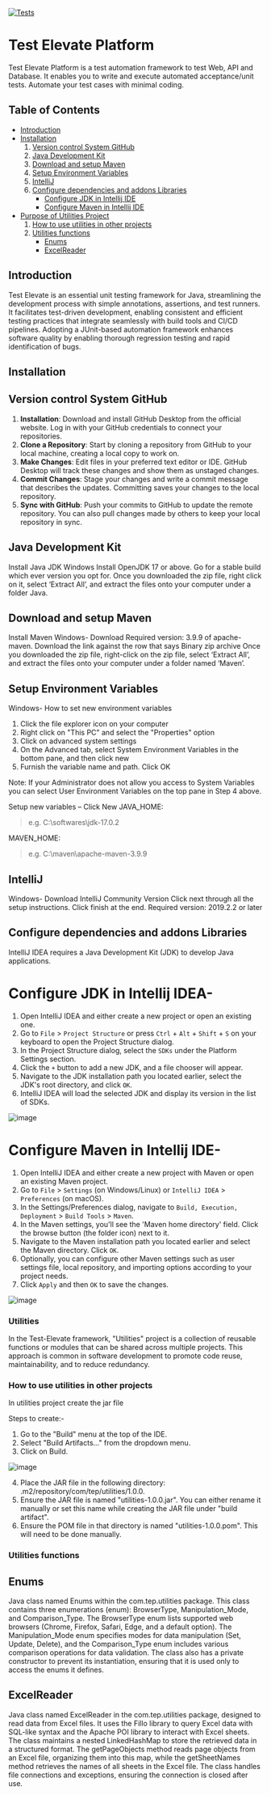 [![Tests](https://github.com/ey-advisory-technology-testing/ngtp-trunk/actions/workflows/tests.yml/badge.svg)](https://github.com/ey-advisory-technology-testing/ngtp-trunk/actions/workflows/tests.yml)

# Test Elevate Platform

Test Elevate Platform is a test automation framework to test Web, API and Database.
It enables you to write and execute automated acceptance/unit tests.
Automate your test cases with minimal coding.

## Table of Contents
<ul>
	<li>
		<a href = "#introduction">Introduction</a>
	</li>
	<li>
		<a href = "#installation">Installation</a>
		<ol>
			<li><a href = "#version-control-System-GitHub">Version control System GitHub</a></li>	
			<li><a href = "#install-java-development-kit">Java Development Kit</a></li>
			<li><a href = "#download-and-setup-maven">Download and setup Maven</a></li>
			<li><a href = "#setup-environment-variables">Setup Environment Variables</a></li>
			<li><a href = "#intellij">IntelliJ</a></li>
			<li><a href = "#configure-dependencies-and-addons-libraries">Configure dependencies and addons Libraries</a>
		<ul>		
		<li><a href = "#intellij">Configure JDK in Intellij IDE</a></li>
		<li><a href = "#intellij">Configure Maven in Intellij IDE</a></li>
			</li>
		</ul>
		</ol>
	</li>
	<li>
		<a href = "#usage"> Purpose of Utilities Project</a>
		<ol>
			<li><a href = "#git">How to use utilities in other projects</a></li>
			<li><a href = "#git">Utilities functions</a>
           <ul>
           <li><a href = "#Enums">Enums</a></li>
	   <li><a href = "#Enums">ExcelReader</a></li>
           </li>
           </ul>  
		   	</li>
		</ol>	
	</li>
</ul>
	


## Introduction

Test Elevate is an essential unit testing framework for Java, streamlining the development process with simple annotations, assertions, and test runners. It facilitates test-driven development, enabling consistent and efficient testing practices that integrate seamlessly with build tools and CI/CD pipelines. Adopting a JUnit-based automation framework enhances software quality by enabling thorough regression testing and rapid identification of bugs.

## Installation

## Version control System GitHub

1. **Installation**: Download and install GitHub Desktop from the official website. Log in with your GitHub credentials to connect your repositories.
2. **Clone a Repository**: Start by cloning a repository from GitHub to your local machine, creating a local copy to work on.
3. **Make Changes**: Edit files in your preferred text editor or IDE. GitHub Desktop will track these changes and show them as unstaged changes.
4. **Commit Changes**: Stage your changes and write a commit message that describes the updates. Committing saves your changes to the local repository.
5. **Sync with GitHub**: Push your commits to GitHub to update the remote repository. You can also pull changes made by others to keep your local repository in sync.

## Java Development Kit
Install Java JDK
Windows
Install OpenJDK 17 or above. Go for a stable build which ever version you opt for. Once you downloaded the zip file, right click on it, select ‘Extract All’, and extract the files onto your computer under a folder Java.

## Download and setup Maven
Install Maven
Windows- 
Download Required version: 3.9.9 of apache-maven. Download the link against the row that says Binary zip archive Once you downloaded the zip file, right-click on the zip file, select ‘Extract All’, and extract the files onto your computer under a folder named ‘Maven’.

## Setup Environment Variables
Windows- 
How to set new environment variables
1. Click the file explorer icon on your computer
2. Right click on "This PC" and select the "Properties" option
3. Click on advanced system settings
4. On the Advanced tab, select System Environment Variables in the bottom pane, and then click new
5. Furnish the variable name and path. Click OK

Note: If your Administrator does not allow you access to System Variables you can select User Environment Variables on the top pane in Step 4 above.

Setup new variables – Click New
JAVA_HOME: <path to your JDK folder containing bin>
  > e.g. C:\softwares\jdk-17.0.2
> 
MAVEN_HOME: <Path to your Maven folder>
> e.g. C:\maven\apache-maven-3.9.9

## IntelliJ
Windows- 
Download IntelliJ Community Version
Click next through all the setup instructions. Click finish at the end. Required version: 2019.2.2 or later

## Configure dependencies and addons Libraries

IntelliJ IDEA requires a Java Development Kit (JDK) to develop Java applications.

# Configure JDK in Intellij IDEA- 

1. Open IntelliJ IDEA and either create a new project or open an existing one.
2. Go to `File` > `Project Structure` or press `Ctrl` + `Alt` + `Shift` + `S` on your keyboard to open the Project Structure dialog.
3. In the Project Structure dialog, select the `SDKs` under the Platform Settings section.
4. Click the `+` button to add a new JDK, and a file chooser will appear.
5. Navigate to the JDK installation path you located earlier, select the JDK's root directory, and click `OK`.
6. IntelliJ IDEA will load the selected JDK and display its version in the list of SDKs.

![image](https://github.com/user-attachments/assets/50081139-7f10-40ca-b598-692d252bb5b2)

# Configure Maven in Intellij IDE- 

1. Open IntelliJ IDEA and either create a new project with Maven or open an existing Maven project.
2. Go to `File` > `Settings` (on Windows/Linux) or `IntelliJ IDEA` > `Preferences` (on macOS).
3. In the Settings/Preferences dialog, navigate to `Build, Execution, Deployment` > `Build Tools` > `Maven`.
4. In the Maven settings, you'll see the 'Maven home directory' field. Click the browse button (the folder icon) next to it.
5. Navigate to the Maven installation path you located earlier and select the Maven directory. Click `OK`.
6. Optionally, you can configure other Maven settings such as user settings file, local repository, and importing options according to your project needs.
7. Click `Apply` and then `OK` to save the changes.

![image](https://github.com/user-attachments/assets/d3e21040-0536-485a-b729-1bda762c2514)
    
### Utilities

In the Test-Elevate framework, "Utilities" project is a collection of reusable functions or modules that can be shared across multiple projects. 
This approach is common in software development to promote code reuse, maintainability, and to reduce redundancy.


### How to use utilities in other projects

In utilities project create the jar file

Steps to create:-
1. Go to the "Build" menu at the top of the IDE.
2. Select "Build Artifacts..." from the dropdown menu.
3. Click on Build.

![image](https://github.com/user-attachments/assets/1bc3a77f-a385-4813-abd3-4f70c8429b9d)

4. Place the JAR file in the following directory: .m2/repository/com/tep/utilities/1.0.0.
5. Ensure the JAR file is named "utilities-1.0.0.jar". You can either rename it manually or set this name while creating the JAR file under "build artifact".
6. Ensure the POM file in that directory is named "utilities-1.0.0.pom". This will need to be done manually.
      
### Utilities functions

## Enums

Java class named Enums within the com.tep.utilities package. This class contains three enumerations (enum): BrowserType, Manipulation_Mode, and Comparison_Type. The BrowserType enum lists supported web browsers (Chrome, Firefox, Safari, Edge, and a default option). The Manipulation_Mode enum specifies modes for data manipulation (Set, Update, Delete), and the Comparison_Type enum includes various comparison operations for data validation. The class also has a private constructor to prevent its instantiation, ensuring that it is used only to access the enums it defines.

## ExcelReader

Java class named ExcelReader in the com.tep.utilities package, designed to read data from Excel files. It uses the Fillo library to query Excel data with SQL-like syntax and the Apache POI library to interact with Excel sheets. The class maintains a nested LinkedHashMap to store the retrieved data in a structured format. The getPageObjects method reads page objects from an Excel file, organizing them into this map, while the getSheetNames method retrieves the names of all sheets in the Excel file. The class handles file connections and exceptions, ensuring the connection is closed after use.


